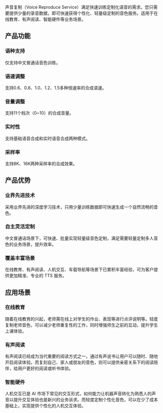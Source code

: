 ﻿声音复制（Voice Reproduce Service）满足快速训练定制化语音的需求。您只需要提供少量的录音数据，即可快速获得个性化、轻量级定制的音色服务。适用于在线教育、有声阅读、智能硬件等业务场景。

## 产品功能

### 语种支持
仅支持中文普通话音色训练。

### 语速调整
支持0.6、0.8、1.0、1.2、1.5多种倍速率的合成语速。

### 音量调整
支持11个档次（0~10）的合成音量。

### 实时性
支持基础语音合成和实时语音合成两种模式。

### 采样率
支持8K、16K两种采样率的合成效果。

## 产品优势

### 业界先进技术
采用业界先进的深度学习技术，只用少量训练数据即可快速生成一个自然流畅的音色。

### 自主灵活定制
中文普通话场景下，可快速、批量实现轻量级音色定制，满足需要轻量定制多人音色的业务场景，提升效率。

### 覆盖丰富场景
在线教育、有声阅读、人机交互、车载导航等场景下已累积丰富经验，可为客户提供更加精准、专业的 TTS 服务。

## 应用场景

### 在线教育
随着在线教育的兴起，老师需在线上对学生的作业、表现等进行点评说明等。轻度复制老师音色，可以减少老师重复性的工作，同时增强师生之前的互动，提升学生上课体验。

### 有声阅读
有声阅读已经成为当代重要的阅读方式之一，通过有声说书让用户可以随时、随地开启阅读体验。而复刻自己、家人或朋友的音色，则可以提供亲密关系下的阅读陪伴，给用户更好的阅读或听书体验。

### 智能硬件
人机交互已是 AI 市场下常见的交互形式，如何能力让机器声音转化为熟悉人的声音以提升交互体验也是新兴的业务诉求。而轻度定制个性化音色，可以在少了成本基础上，实现提供个性化的人机交互体验。

